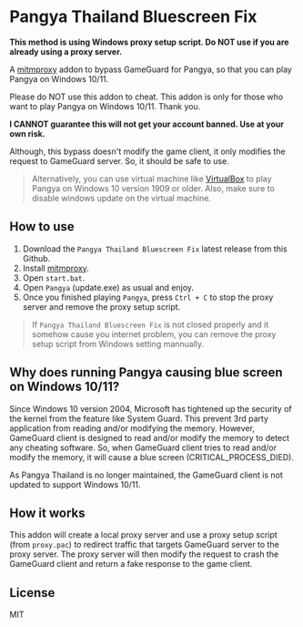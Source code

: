 # Pangya Thailand Bluescreen Fix

**This method is using Windows proxy setup script. Do NOT use if you are already using a proxy server.**

A [mitmproxy](https://mitmproxy.org/) addon to bypass GameGuard for Pangya, so that you can play Pangya on Windows 10/11.

Please do NOT use this addon to cheat. This addon is only for those who want to play Pangya on Windows 10/11. Thank you.

**I CANNOT guarantee this will not get your account banned. Use at your own risk.**

Although, this bypass doesn't modify the game client, it only modifies the request to GameGuard server. So, it should be safe to use.

> Alternatively, you can use virtual machine like [VirtualBox](https://www.virtualbox.org/) to play Pangya on Windows 10 version 1909 or older. Also, make sure to disable windows update on the virtual machine.

## How to use

1. Download the `Pangya Thailand Bluescreen Fix` latest release from this Github.
2. Install [mitmproxy](https://mitmproxy.org/).
3. Open `start.bat`.
4. Open `Pangya` (update.exe) as usual and enjoy.
5. Once you finished playing `Pangya`, press `Ctrl + C` to stop the proxy server and remove the proxy setup script.

> If `Pangya Thailand Bluescreen Fix` is not closed properly and it somehow cause you internet problem, you can remove the proxy setup script from Windows setting mannually.

## Why does running Pangya causing blue screen on Windows 10/11?

Since Windows 10 version 2004, Microsoft has tightened up the security of the kernel from the feature like System Guard. This prevent 3rd party application from reading and/or modifying the memory. However, GameGuard client is designed to read and/or modify the memory to detect any cheating software. So, when GameGuard client tries to read and/or modify the memory, it will cause a blue screen (CRITICAL_PROCESS_DIED).

As Pangya Thailand is no longer maintained, the GameGuard client is not updated to support Windows 10/11.

## How it works

This addon will create a local proxy server and use a proxy setup script (from `proxy.pac`) to redirect traffic that targets GameGuard server to the proxy server. The proxy server will then modify the request to crash the GameGuard client and return a fake response to the game client.

## License

MIT
